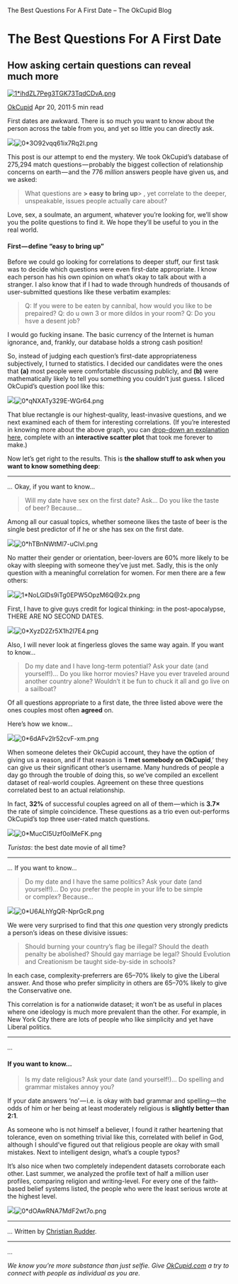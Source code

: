 The Best Questions For A First Date – The OkCupid Blog

# The Best Questions For A First Date

## How asking certain questions can reveal much more

[![1*ihdZL7Peg3TGK73TqdCDvA.png](../_resources/36ef4bb41a5713b989fcd69761fbcf5e.png)](https://theblog.okcupid.com/@okcupid?source=post_header_lockup)

[OkCupid](https://theblog.okcupid.com/@okcupid)
Apr 20, 2011·5 min read

First dates are awkward. There is so much you want to know about the person across the table from you, and yet so little you can directly ask.

![](../_resources/73c875bf7d6a18d1922d30d6f0f66e87.png)![0*3O92vqq61ix7Rq2I.png](../_resources/8259804dab8fd68b40ed3ab55843ddf9.png)

This post is our attempt to end the mystery. We took OkCupid’s database of 275,294 match questions — probably the biggest collection of relationship concerns on earth — and the 776 *million* answers people have given us, and we asked:

> What questions are **> easy to bring up**> , yet correlate to the deeper, unspeakable, issues people actually care about?

Love, sex, a soulmate, an argument, whatever you’re looking for, we’ll show you the polite questions to find it. We hope they’ll be useful to you in the real world.

#### First — define “easy to bring up”

Before we could go looking for correlations to deeper stuff, our first task was to decide which questions were even first-date appropriate. I know each person has his own opinion on what’s okay to talk about with a stranger. I also know that if I had to wade through hundreds of thousands of user-submitted questions like these verbatim examples:

> Q: If you were to be eaten by cannibal, how would you like to be prepaired?
> Q: do u own 3 or more dildos in your room?
> Q: Do you hsve a desent job?

I would go fucking insane. The basic currency of the Internet is human ignorance, and, frankly, our database holds a strong cash position!

So, instead of judging each question’s first-date appropriateness subjectively, I turned to statistics. I decided our candidates were the ones that **(a)** most people were comfortable discussing publicly, and **(b)** were mathematically likely to tell you something you couldn’t just guess. I sliced OkCupid’s question pool like this:

![](../_resources/b56f7a29507a44c759f437b590079f09.png)![0*qNXATy329E-WGr64.png](../_resources/087f77398d85783ca831087e802a234e.png)

That blue rectangle is our highest-quality, least-invasive questions, and we next examined each of them for interesting correlations. (If you’re interested in knowing more about the above graph, you can [drop-down an explanation here](https://blog.okcupid.com/index.php/the-best-questions-for-first-dates/#false), complete with an **interactive scatter plot** that took me forever to make.)

Now let’s get right to the results. This is **the shallow stuff to ask when you want to know something deep**:

* * *

*...*
Okay, if you want to know…
> Will my date have sex on the first date?
Ask…
> Do you like the taste of beer?
Because…

Among all our casual topics, whether someone likes the taste of beer is the single best predictor of if he or she has sex on the first date.

![](../_resources/5b633eabc57d1f2dd40a1a367cbeb437.png)![0*hTBnNWtMl7-uClvl.png](../_resources/7c20fd5e3cc25c867b522979417be168.png)

No matter their gender or orientation, beer-lovers are 60% more likely to be okay with sleeping with someone they’ve just met. Sadly, this is the only question with a meaningful correlation for women. For men there are a few others:

![](../_resources/70218b4c28039b9cbcbe31f3e6e1a557.png)![1*NoLGlDs9iTg0EPW5OpzM6Q@2x.png](../_resources/3fb39e3b7246bbad4780468ab00163da.png)

First, I have to give guys credit for logical thinking: in the post-apocalypse, THERE ARE NO SECOND DATES.

![](../_resources/df49911979c2b55b06aa4259f0f2fc07.png)![0*XyzD2Zr5X1h2l7E4.png](../_resources/301e99c5d14b4c59d6c7520e88d462f4.png)

Also, I will never look at fingerless gloves the same way again.
If you want to know…
> Do my date and I have long-term potential?
Ask your date (and yourself!)…
> Do you like horror movies?
> Have you ever traveled around another country alone?
> Wouldn’t it be fun to chuck it all and go live on a sailboat?

Of all questions appropriate to a first date, the three listed above were the ones couples most often **agreed** on.

Here’s how we know…

![](../_resources/9ea562226fbebb658c224a5934801c09.png)![0*6dAFv2lr52cvF-xm.png](../_resources/a5389e7a796644ca550cbb67e7071f3d.png)

When someone deletes their OkCupid account, they have the option of giving us a reason, and if that reason is ‘**I met somebody on OkCupid**,’ they can give us their significant other’s username. Many hundreds of people a day go through the trouble of doing this, so we’ve compiled an excellent dataset of real-world couples. Agreement on these three questions correlated best to an actual relationship.

In fact, **32%** of successful couples agreed on all of them — which is **3.7×** the rate of simple coincidence. These questions as a trio even out-performs OkCupid’s top three user-rated match questions.

![](../_resources/854b6af1351fbb8f51902b92356cee24.png)![0*MucCI5Uzf0olMeFK.png](../_resources/797df6b370c92976f45d0ff45286e434.png)

*Turistas*: the best date movie of all time?

* * *

*...*
If you want to know…
> Do my date and I have the same politics?
Ask your date (and yourself!)…
> Do you prefer the people in your life to be simple or complex?
Because…

![](../_resources/22481b0e49b7cc331dc1f47d3811c50f.png)![0*U6ALhYgQR-NprGcR.png](../_resources/e8d1fd3ddc5b3358b7953dd6e4af8fa8.png)

We were very surprised to find that this *one* question very strongly predicts a person’s ideas on these divisive issues:

> Should burning your country’s flag be illegal?
> Should the death penalty be abolished?
> Should gay marriage be legal?
> Should Evolution and Creationism be taught side-by-side in schools?

In each case, complexity-preferrers are 65–70% likely to give the Liberal answer. And those who prefer simplicity in others are 65–70% likely to give the Conservative one.

This correlation is for a nationwide dataset; it won’t be as useful in places where one ideology is much more prevalent than the other. For example, in New York City there are lots of people who like simplicity and yet have Liberal politics.

* * *

*...*

#### If you want to know…

> Is my date religious?
Ask your date (and yourself!)…
> Do spelling and grammar mistakes annoy you?

If your date answers ‘no’ — i.e. is okay with bad grammar and spelling — the odds of him or her being at least moderately religious is **slightly better than 2:1**.

As someone who is not himself a believer, I found it rather heartening that tolerance, even on something trivial like this, correlated with belief in God, although I should’ve figured out that religious people are okay with small mistakes. Next to intelligent design, what’s a couple typos?

It’s also nice when two completely independent datasets corroborate each other. Last summer, we analyzed the profile text of half a million user profiles, comparing religion and writing-level. For every one of the faith-based belief systems listed, the people who were the least serious wrote at the highest level.

![](../_resources/b516a63b2e2739b7bec4dab1020dcadc.png)![0*dOAwRNA7MdF2wt7o.png](../_resources/d4cced471c3a52d90cf45645bcb8999c.png)

* * *

*...*
Written by [Christian Rudder](https://twitter.com/christianrudder).

* * *

*...*

*We know you’re more substance than just selfie. Give *[*OkCupid.com*](https://www.okcupid.com/?utm_source=blog)* a try to connect with people as individual as you are.*